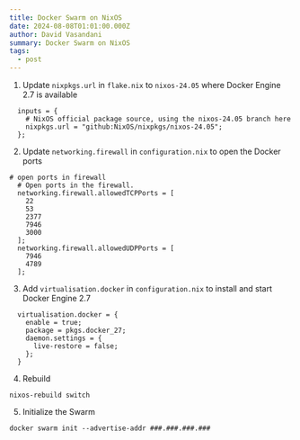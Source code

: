 ```yaml
---
title: Docker Swarm on NixOS
date: 2024-08-08T01:01:00.000Z
author: David Vasandani
summary: Docker Swarm on NixOS
tags:
  - post
---
```

1. Update `nixpkgs.url` in `flake.nix` to `nixos-24.05` where Docker Engine 2.7 is available
```
  inputs = {
    # NixOS official package source, using the nixos-24.05 branch here
    nixpkgs.url = "github:NixOS/nixpkgs/nixos-24.05";
  };
```

2. Update `networking.firewall` in `configuration.nix` to open the Docker ports
```
# open ports in firewall
  # Open ports in the firewall.
  networking.firewall.allowedTCPPorts = [
    22
    53
    2377
    7946
    3000
  ];
  networking.firewall.allowedUDPPorts = [
    7946
    4789
  ];
```

3. Add `virtualisation.docker` in `configuration.nix` to install and start Docker Engine 2.7
```
  virtualisation.docker = {
    enable = true;
    package = pkgs.docker_27;
    daemon.settings = {
      live-restore = false;
    };
  }
```

4. Rebuild
```
nixos-rebuild switch
```

5. Initialize the Swarm
```
docker swarm init --advertise-addr ###.###.###.###
```
